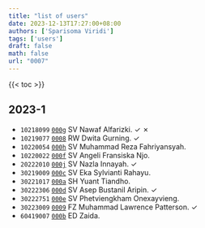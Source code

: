 ```yaml
---
title: "list of users"
date: 2023-12-13T17:27:00+08:00
authors: ['Sparisoma Viridi']
tags: ['users']
draft: false
math: false
url: "0007"
---
```

{{< toc >}}


## 2023-1
+ `10218099` [`000g`](../000g) SV Nawaf Alfarizki. &check; &cross;
+ `10219077` [`0008`](../0008) RW Dwita Gurning. &check;
+ `10220054` [`000h`](../000h) SV Muhammad Reza Fahriyansyah.
+ `10220022` [`000f`](../000f) SV Angeli Fransiska Njo.
+ `20222010` [`000j`](../000j) SV Nazla Innayah. &check;
+ `30219009` [`000c`](../000c) SV Eka Sylvianti Rahayu.
+ `30221017` [`000a`](../000a) SH Yuant Tiandho.
+ `30222306` [`000d`](../000d) SV Asep Bustanil Aripin. &check;
+ `30222751` [`000e`](../000e) SV Phetviengkham Onexayvieng.
+ `30223009` [`0009`](../0009) FZ Muhammad Lawrence Patterson. &check;
+ `60419007` [`000b`](../000b) ED Zaida.
